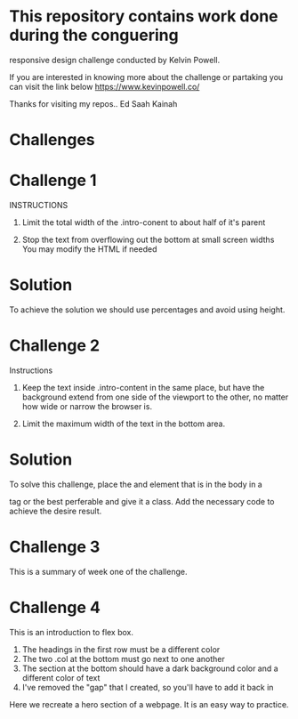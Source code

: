 # This repository contains work done during the conguering 
responsive design challenge conducted by Kelvin Powell. 

If you are interested in knowing more about the challenge 
or partaking you can visit the link below
https://www.kevinpowell.co/

Thanks for visiting my repos..
Ed Saah Kainah

# Challenges

# Challenge 1
INSTRUCTIONS

 1) Limit the total width of the .intro-conent to about half of it's parent
 
 2) Stop the text from overflowing out the bottom at small screen widths You may modify the HTML if needed

 # Solution
 To achieve the solution we should use percentages and avoid using height. 

# Challenge 2
Instructions

 1) Keep the text inside .intro-content in the same place, but have the background
    extend from one side of the viewport to the other, no matter how wide or narrow the browser is.
 
 2) Limit the maximum width of the text in the
    bottom area.

# Solution
To solve this challenge, place the <heading> and <paragraph> element that is in the body in a <div> tag or the best perferable and give it a class. 
Add the necessary code to achieve the desire result.

# Challenge 3 
This is a summary of week one of the challenge. 

# Challenge 4
This is an introduction to flex box.
 
1. The headings in the first row must be
   a different color
2. The two .col at the bottom must go next
   to one another
3. The section at the bottom should have
   a dark background color and a different
   color of text
4. I've removed the "gap" that I created,
   so you'll have to add it back in

Here we recreate a hero section of a webpage. It is an easy way to practice. 